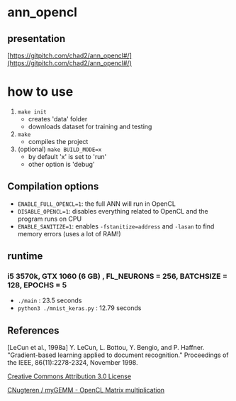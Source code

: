 # ann_opencl

## presentation
[https://gitpitch.com/chad2/ann_opencl#/](https://gitpitch.com/chad2/ann_opencl#/)

# how to use
1. `make init`
    - creates 'data' folder
    - downloads dataset for training and testing
2. `make`
    - compiles the project 
3. (optional) `make BUILD_MODE=x`
    - by default 'x' is set to 'run'
    - other option is 'debug'

## Compilation options
- `ENABLE_FULL_OPENCL=1`: the full ANN will run in OpenCL
- `DISABLE_OPENCL=1`: disables everything related to OpenCL and the program runs on CPU
- `ENABLE_SANITIZE=1`: enables `-fstanitize=address` and `-lasan` to find memory errors (uses a lot of RAM\!)

## runtime 
### i5 3570k, GTX 1060 (6 GB) , FL_NEURONS = 256, BATCHSIZE = 128, EPOCHS = 5
* `./main` :          23.5 seconds
* `python3 ./mnist_keras.py` :  12.79 seconds


## References
[LeCun et al., 1998a]
    Y. LeCun, L. Bottou, Y. Bengio, and P. Haffner. "Gradient-based learning applied to document recognition." Proceedings of the IEEE, 86(11):2278-2324, November 1998.
    
[Creative Commons Attribution 3.0 License](https://creativecommons.org/licenses/by/3.0/)

[CNugteren / myGEMM - OpenCL Matrix multiplication](https://github.com/CNugteren/myGEMM)
